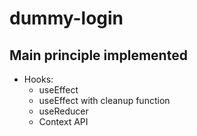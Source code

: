 # dummy-login

## Main principle implemented

- Hooks:
  - useEffect
  - useEffect with cleanup function
  - useReducer
  - Context API
